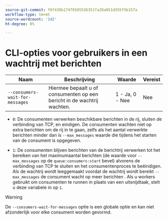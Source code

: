 ```yaml
---
source-git-commit: f6f438b17478505536351fa20a051d355f5b157a
workflow-type: tm+mt
source-wordcount: '142'
ht-degree: 0%

---
```

# CLI-opties voor gebruikers in een wachtrij met berichten

| Naam | Beschrijving | Waarde | Vereist |
|------|-------------|-------|----------|
| `--consumers-wait-for-messages` | Hiermee bepaalt u of consumenten op een bericht in de wachtrij wachten. | 1 - Ja, 0 - Nee | Nee |

* `0`: De consumenten verwerken beschikbare berichten in de rij, sluiten de verbinding van TCP, en eindigen. De consumenten wachten niet op extra berichten om de rij in te gaan, zelfs als het aantal verwerkte berichten minder dan is `--max_messages` waarde die tijdens het starten van de consument is opgegeven.

* `1`: De consumenten blijven berichten van de berichtrij verwerken tot het bereiken van het maximumaantal berichten (de waarde voor `--max_messages` op de `queue:consumers:start` bevel) alvorens de verbinding van TCP te sluiten en het consumentenproces te beëindigen. Als de wachtrij wordt leeggemaakt voordat de wachtrij wordt bereikt `--max_messages` de consument wacht op meer berichten . Als u workers gebruikt om consumenten te runnen in plaats van een uitsnijdtaak, stelt u deze variabele in op `1`.

>[!WARNING]
>
>De `--consumers-wait-for-messages` optie is een globale optie en kan niet afzonderlijk voor elke consument worden gevormd.
